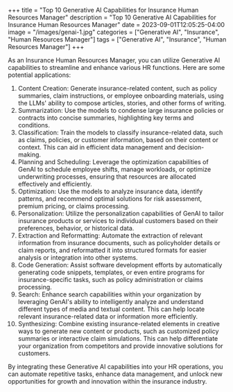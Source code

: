 +++
title = "Top 10 Generative AI Capabilities for Insurance Human Resources Manager"
description = "Top 10 Generative AI Capabilities for Insurance Human Resources Manager"
date = 2023-09-01T12:05:25-04:00
image = "/images/genai-1.jpg"
categories = ["Generative AI", "Insurance", "Human Resources Manager"]
tags = ["Generative AI", "Insurance", "Human Resources Manager"]
+++

As an Insurance Human Resources Manager, you can utilize Generative AI capabilities to streamline and enhance various HR functions. Here are some potential applications:

1. Content Creation: Generate insurance-related content, such as policy summaries, claim instructions, or employee onboarding materials, using the LLMs' ability to compose articles, stories, and other forms of writing.
2. Summarization: Use the models to condense large insurance policies or contracts into concise summaries, highlighting key terms and conditions.
3. Classification: Train the models to classify insurance-related data, such as claims, policies, or customer information, based on their content or context. This can aid in efficient data management and decision-making.
4. Planning and Scheduling: Leverage the optimization capabilities of GenAI to schedule employee shifts, manage workloads, or optimize underwriting processes, ensuring that resources are allocated effectively and efficiently.
5. Optimization: Use the models to analyze insurance data, identify patterns, and recommend optimal solutions for risk assessment, premium pricing, or claims processing.
6. Personalization: Utilize the personalization capabilities of GenAI to tailor insurance products or services to individual customers based on their preferences, behavior, or historical data.
7. Extraction and Reformatting: Automate the extraction of relevant information from insurance documents, such as policyholder details or claim reports, and reformatted it into structured formats for easier analysis or integration into other systems.
8. Code Generation: Assist software development efforts by automatically generating code snippets, templates, or even entire programs for insurance-specific tasks, such as policy administration or claims processing.
9. Search: Enhance search capabilities within your organization by leveraging GenAI's ability to intelligently analyze and understand different types of media and textual content. This can help locate relevant insurance-related data or information more efficiently.
10. Synthesizing: Combine existing insurance-related elements in creative ways to generate new content or products, such as customized policy summaries or interactive claim simulations. This can help differentiate your organization from competitors and provide innovative solutions for customers.

By integrating these Generative AI capabilities into your HR operations, you can automate repetitive tasks, enhance data management, and unlock new opportunities for growth and innovation within the insurance industry.
